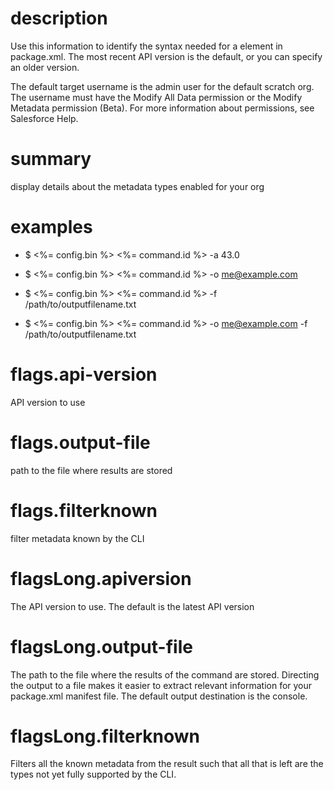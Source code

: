 # description

Use this information to identify the syntax needed for a <name> element in package.xml. The most recent API version is
the default, or you can specify an older version.

The default target username is the admin user for the default scratch org. The username must have the Modify All Data
permission or the Modify Metadata permission (Beta). For more information about permissions, see Salesforce Help.

# summary

display details about the metadata types enabled for your org

# examples

- $ <%= config.bin %> <%= command.id %> -a 43.0

- $ <%= config.bin %> <%= command.id %> -o me@example.com

- $ <%= config.bin %> <%= command.id %> -f /path/to/outputfilename.txt

- $ <%= config.bin %> <%= command.id %> -o me@example.com -f /path/to/outputfilename.txt

# flags.api-version

API version to use

# flags.output-file

path to the file where results are stored

# flags.filterknown

filter metadata known by the CLI

# flagsLong.apiversion

The API version to use. The default is the latest API version

# flagsLong.output-file

The path to the file where the results of the command are stored. Directing the output to a file makes it easier to
extract relevant information for your package.xml manifest file. The default output destination is the console.

# flagsLong.filterknown

Filters all the known metadata from the result such that all that is left are the types not yet fully supported by the
CLI.
